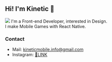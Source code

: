 ## Hi! I'm Kinetic 👋

<img src="https://img1.daumcdn.net/thumb/R1280x0/?scode=mtistory2&fname=https%3A%2F%2Fblog.kakaocdn.net%2Fdn%2F6QUDS%2FbtsHALsCuOK%2FA48nvY3A143AWQi7M7lvSk%2Fimg.jpg" />
I'm a Front-end Developer, interested in Design.<br />
I make Mobile Games with React Native.<br />

### Contact
- Mail: kineticmobile.info@gmail.com <br />
- Instagram: [🔗LINK](https://www.instagram.com/kineticmobile.io/)
